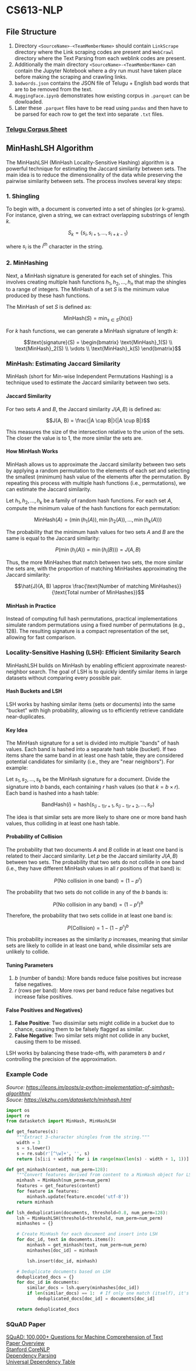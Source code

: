 # CS613-NLP

## File Structure

1. Directory `<SourceName>-<TeamMemberName>` should contain `LinkScrape` directory where the Link scraping codes are present and `WebCrawl` directory where the Text Parsing from each weblink codes are present.
2. Additionally the main directory `<SourceName>-<TeamMemberName>` can contain the Jupyter Notebook where a dry run must have taken place before making the scraping and crawling links.
3. `badwords.json` contains the JSON file of Telugu + English bad words that are to be removed from the text.
4. `HuggingFace.ipynb` demonstrates how existing corpus in `.parquet` can be dowloaded.
5. Later these `.parquet` files have to be read using `pandas` and then have to be parsed for each row to get the text into separate `.txt` files.

### [Telugu Corpus Sheet](https://docs.google.com/spreadsheets/d/1Kr59i-8Gyhi3ehN_hLVCPdBcms7L07xNUUFsTW3uFDk/edit?gid=1042635267#gid=1042635267)


## MinHashLSH Algorithm

The MinHashLSH (MinHash Locality-Sensitive Hashing) algorithm is a powerful technique for estimating the Jaccard similarity between sets. The main idea is to reduce the dimensionality of the data while preserving the pairwise similarity between sets. The process involves several key steps:

### 1. Shingling
To begin with, a document is converted into a set of shingles (or k-grams). For instance, given a string, we can extract overlapping substrings of length $k$.

```math
S_k = \{ s_i, s_{i+1}, \ldots, s_{i+k-1} \}
```

where $s_i$ is the $i^{th}$ character in the string.

### 2. MinHashing
Next, a MinHash signature is generated for each set of shingles. This involves creating multiple hash functions $h_1, h_2, \ldots, h_n$ that map the shingles to a range of integers. The MinHash of a set $S$ is the minimum value produced by these hash functions.

The MinHash of set $S$ is defined as:

```math
\text{MinHash}(S) = \min_{s \in S} \{ h(s) \}
```

For  $k$ hash functions, we can generate a MinHash signature of length $k$:

```math
\text{signature}(S) = \begin{bmatrix}
\text{MinHash}_1(S) \\
\text{MinHash}_2(S) \\
\vdots \\
\text{MinHash}_k(S)
\end{bmatrix}
```

### MinHash: Estimating Jaccard Similarity
MinHash (short for Min-wise Independent Permutations Hashing) is a technique used to estimate the Jaccard similarity between two sets.

#### Jaccard Similarity
For two sets $A$ and $B$, the Jaccard similarity $J(A, B)$ is defined as:

```math
J(A, B) = \frac{|A \cap B|}{|A \cup B|}
```

This measures the size of the intersection relative to the union of the sets. The closer the value is to 1, the more similar the sets are.

#### How MinHash Works
MinHash allows us to approximate the Jaccard similarity between two sets by applying a random permutation to the elements of each set and selecting the smallest (minimum) hash value of the elements after the permutation. By repeating this process with multiple hash functions (i.e., permutations), we can estimate the Jaccard similarity.

Let $h_1, h_2, \ldots, h_k$ be a family of random hash functions. For each set $A$, compute the minimum value of the hash functions for each permutation:

```math
\text{MinHash}(A) = \left( \min(h_1(A)), \min(h_2(A)), \ldots, \min(h_k(A)) \right)
```

The probability that the minimum hash values for two sets $A$ and $B$ are the same is equal to the Jaccard similarity:

```math
P(\min(h_i(A)) = \min(h_i(B)) ) = J(A, B)
```

Thus, the more MinHashes that match between two sets, the more similar the sets are, with the proportion of matching MinHashes approximating the Jaccard similarity:

```math
\hat{J}(A, B) \approx \frac{\text{Number of matching MinHashes}}{\text{Total number of MinHashes}}
```

#### MinHash in Practice
Instead of computing full hash permutations, practical implementations simulate random permutations using a fixed number of permutations (e.g., 128). The resulting signature is a compact representation of the set, allowing for fast comparison.

### Locality-Sensitive Hashing (LSH): Efficient Similarity Search
MinHashLSH builds on MinHash by enabling efficient approximate nearest-neighbor search. The goal of LSH is to quickly identify similar items in large datasets without comparing every possible pair.

#### Hash Buckets and LSH
LSH works by hashing similar items (sets or documents) into the same "bucket" with high probability, allowing us to efficiently retrieve candidate near-duplicates.

#### Key Idea
The MinHash signature for a set is divided into multiple "bands" of hash values. Each band is hashed into a separate hash table (bucket). If two items share the same band in at least one hash table, they are considered potential candidates for similarity (i.e., they are "near neighbors"). For example:

Let $s_1, s_2, \ldots, s_k$ be the MinHash signature for a document. Divide the signature into $b$ bands, each containing $r$ hash values (so that $k = b \times r$). Each band is hashed into a hash table:

```math
\text{BandHash}(i) = \text{hash}(s_{(i-1)r+1}, s_{(i-1)r+2}, \ldots, s_{ir})
```

The idea is that similar sets are more likely to share one or more band hash values, thus colliding in at least one hash table.

#### Probability of Collision
The probability that two documents $A$ and $B$ collide in at least one band is related to their Jaccard similarity. Let $p$ be the Jaccard similarity $J(A, B)$ between two sets. The probability that two sets do not collide in one band (i.e., they have different MinHash values in all $r$ positions of that band) is:

```math
P(\text{No collision in one band}) = (1 - p^r)
```

The probability that two sets do not collide in any of the $b$ bands is:

```math
P(\text{No collision in any band}) = (1 - p^r)^{b}
```

Therefore, the probability that two sets collide in at least one band is:

```math
P(\text{Collision}) = 1 - (1 - p^r)^{b}
```

This probability increases as the similarity $p$ increases, meaning that similar sets are likely to collide in at least one band, while dissimilar sets are unlikely to collide.

#### Tuning Parameters
1. $b$ (number of bands): More bands reduce false positives but increase false negatives.
2. $r$ (rows per band): More rows per band reduce false negatives but increase false positives.

#### False Positives and Negatives}
1. **False Positive**: Two dissimilar sets might collide in a bucket due to chance, causing them to be falsely flagged as similar.
2. **False Negative**: Two similar sets might not collide in any bucket, causing them to be missed.

LSH works by balancing these trade-offs, with parameters $b$ and $r$ controlling the precision of the approximation.

### Example Code
_Source: https://leons.im/posts/a-python-implementation-of-simhash-algorithm/_ <br>
_Souce: https://ekzhu.com/datasketch/minhash.html_
```python
import os
import re
from datasketch import MinHash, MinHashLSH

def get_features(s):
    """Extract 3-character shingles from the string."""
    width = 3
    s = s.lower()
    s = re.sub(r'[^\w]+', '', s)
    return [s[i:i + width] for i in range(max(len(s) - width + 1, 1))]

def get_minhash(content, num_perm=128):
    """Convert features derived from content to a MinHash object for LSH comparison."""
    minhash = MinHash(num_perm=num_perm)
    features = get_features(content)
    for feature in features:
        minhash.update(feature.encode('utf-8'))
    return minhash

def lsh_deduplication(documents, threshold=0.8, num_perm=128):
    lsh = MinHashLSH(threshold=threshold, num_perm=num_perm)
    minhashes = {}

    # Create MinHash for each document and insert into LSH
    for doc_id, text in documents.items():
        minhash = get_minhash(text, num_perm=num_perm)
        minhashes[doc_id] = minhash

        lsh.insert(doc_id, minhash)

    # Deduplicate documents based on LSH
    deduplicated_docs = {}
    for doc_id in documents:
        similar_docs = lsh.query(minhashes[doc_id])
        if len(similar_docs) == 1:  # If only one match (itself), it's unique
            deduplicated_docs[doc_id] = documents[doc_id]

    return deduplicated_docs
```


### SQuAD Paper

[SQuAD: 100,000+ Questions for Machine Comprehension of Text](https://arxiv.org/abs/1606.05250) <br>
[Paper Overview](https://sh-tsang.medium.com/brief-review-squad-100-000-questions-for-machine-comprehension-of-text-f191c6b670b8) <br>
[Stanford CoreNLP](https://stanfordnlp.github.io/CoreNLP/) <br>
[Dependency Parsing](https://towardsdatascience.com/natural-language-processing-dependency-parsing-cf094bbbe3f7) <br>
[Universal Dependency Table](https://universaldependencies.org/u/dep/) <br>
